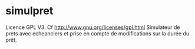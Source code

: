 simulpret
=========

Licence GPL V3. Cf http://www.gnu.org/licenses/gpl.html
Simulateur de prets avec echeanciers et prise en compte de modifications sur la durée du prêt.
